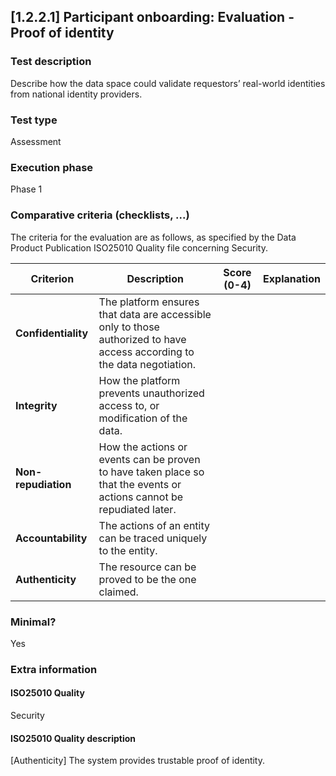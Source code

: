 
## [1.2.2.1] Participant onboarding: Evaluation - Proof of identity
 
### Test description
Describe how the data space could validate requestors’ real-world identities from national identity providers.
 
### Test type
Assessment
 
### Execution phase
Phase 1

### Comparative criteria (checklists, ...)
The criteria for the evaluation are as follows, as specified by the Data Product Publication ISO25010 Quality file concerning Security.

| **Criterion**          | **Description**                                                                                          | **Score (0-4)** | **Explanation** |
|------------------------|----------------------------------------------------------------------------------------------------------|------------|-----------------|
| **Confidentiality**    | The platform ensures that data are accessible only to those authorized to have access according to the data negotiation. |            |  |
| **Integrity**          | How the platform prevents unauthorized access to, or modification of the data.                            |            | |
| **Non-repudiation**    | How the actions or events can be proven to have taken place so that the events or actions cannot be repudiated later. |            |  |
| **Accountability**     | The actions of an entity can be traced uniquely to the entity.                                            |            |  |
| **Authenticity**       | The resource can be proved to be the one claimed.                                                         |           |  |


### Minimal?
Yes
 
### Extra information
#### ISO25010 Quality
Security
#### ISO25010 Quality description
[Authenticity] The system provides trustable proof of identity.
    